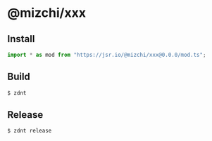 # @mizchi/xxx

## Install

```ts
import * as mod from "https://jsr.io/@mizchi/xxx@0.0.0/mod.ts";
```

## Build

```bash
$ zdnt
```

## Release

```bash
$ zdnt release
```
